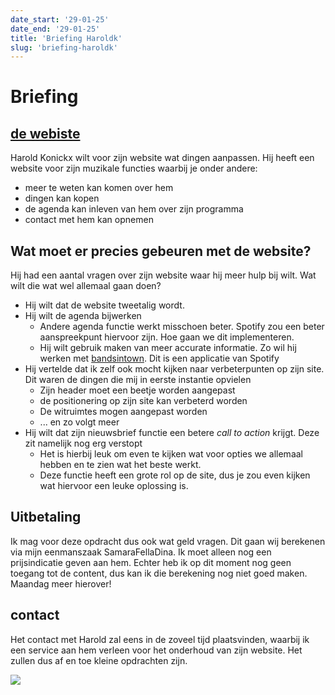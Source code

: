```yaml
---
date_start: '29-01-25'
date_end: '29-01-25'
title: 'Briefing Haroldk'
slug: 'briefing-haroldk'
---
```


# Briefing
## [de webiste](https://www.haroldk.nl/)
Harold Konickx wilt voor zijn website wat dingen aanpassen. Hij heeft een website voor zijn muzikale functies waarbij je onder andere:
* meer te weten kan komen over hem
* dingen kan kopen
* de agenda kan inleven van hem over zijn programma
* contact met hem kan opnemen

## Wat moet er precies gebeuren met de website?
Hij had een aantal vragen over zijn website waar hij meer hulp bij wilt. Wat wilt die wat wel allemaal gaan doen?
* Hij wilt dat de website tweetalig wordt. 
* Hij wilt de agenda bijwerken
  * Andere agenda functie werkt misschoen beter. Spotify zou een beter aanspreekpunt hiervoor zijn. Hoe gaan we dit implementeren. 
   * Hij wilt gebruik maken van meer accurate informatie. Zo wil hij werken met [bandsintown](https://www.artist.bandsintown.com/integrations/spotify). Dit is een applicatie van Spotify
* Hij vertelde dat ik zelf ook mocht kijken naar verbeterpunten op zijn site. Dit waren de dingen die mij in eerste instantie opvielen
  * Zijn header moet een beetje worden aangepast
  * de positionering op zijn site kan verbeterd worden
  * De witruimtes mogen aangepast worden
  * ... en zo volgt meer
* Hij wilt dat zijn nieuwsbrief functie een betere _call to action_ krijgt. Deze zit namelijk nog erg verstopt
  * Het is hierbij leuk om even te kijken wat voor opties we allemaal hebben en te zien wat het beste werkt.
  * Deze functie heeft een grote rol op de site, dus je zou even kijken wat hiervoor een leuke oplossing is. 

## Uitbetaling
Ik mag voor deze opdracht dus ook wat geld vragen. Dit gaan wij berekenen via mijn eenmanszaak SamaraFellaDina. Ik moet alleen nog een prijsindicatie geven aan hem. Echter heb ik op dit moment nog geen toegang tot de content, dus kan ik die berekening nog niet goed maken. Maandag meer hierover!

## contact
Het contact met Harold zal eens in de zoveel tijd plaatsvinden, waarbij ik een service aan hem verleen voor het onderhoud van zijn website. Het zullen dus af en toe kleine opdrachten zijn. 


![](https://media2.giphy.com/media/MNmyTin5qt5LSXirxd/200.webp?cid=790b7611xzbmdehkpxmujwxfx3jt6tgg5l0mg8o27b6m1ji8&ep=v1_gifs_search&rid=200.webp&ct=g)